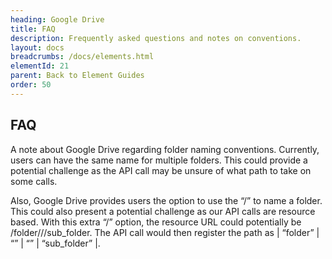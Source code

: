 ```yaml
---
heading: Google Drive
title: FAQ
description: Frequently asked questions and notes on conventions.
layout: docs
breadcrumbs: /docs/elements.html
elementId: 21
parent: Back to Element Guides
order: 50
---
```


## FAQ

A note about Google Drive regarding folder naming conventions. Currently, users can have the same name for multiple folders. This could provide a potential challenge as the API call may be unsure of what path to take on some calls.

Also, Google Drive provides users the option to use the “/” to name a folder. This could also present a potential challenge as our API calls are resource based. With this extra “/” option, the resource URL could potentially be /folder///sub_folder. The API call would then register the path as | “folder” | “” | “” | “sub_folder” |.

